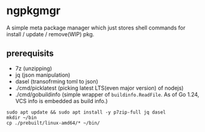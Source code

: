 # ngpkgmgr

A simple meta package manager which just stores shell commands for install / update / remove(WIP) pkg.

## prerequisits

- 7z (unzipping)
- jq (json manipulation)
- dasel (transofrming toml to json)
- ./cmd/picklatest (picking latest LTS(even major version) of nodejs)
- ./cmd/gobuildinfo (simple wrapper of `buildinfo.ReadFile`. As of Go 1.24, VCS info is embedded as build info.)

```
sudo apt update && sudo apt install -y p7zip-full jq dasel
mkdir ~/bin
cp ./prebuilt/linux-amd64/* ~/bin/
```

